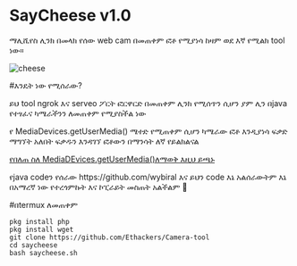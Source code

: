 # SayCheese v1.0
ማሊሺየስ ሊንክ በመላክ የሰው web cam በመጠቀም ፎቶ የሚያነሳ ከዛም ወደ እኛ የሚልክ tool ነው።

![cheese](https://user-images.githubusercontent.com/34893261/56869077-e5714d80-69d1-11e9-8ce2-29a254021890.jpg)

#እንዴት ነው የሚሰራው?
<p>ይህ tool ngrok እና serveo ፖርት ፎርዋርድ በመጠቀም ሊንክ የሚሰጥን ሲሆን ያም ሊን በjava የተፃፈና ካሜራችንን ለመጠቀም የሚያስችል ነው</p>

<p>የ MediaDevices.getUserMedia() ሜተድ የሚጠቀም ሲሆን ካሜራው ፎቶ እንዲያነሳ ፍቃድ ማግኘት አለበት ፍቃዱን እንዳገኘ ፎቶውን በማንሳት ለኛ የይልክልናል</p>

[የበለጠ ስለ MediaDEvices.getUserMedia()ለማወቅ እዚህ ይጫኑ](https://developer.mozilla.org/en-US/docs/Web/API/MediaDevices/getUserMedia)
<p> የjava codeን የሰራው https://github.com/wybiral 
እና ይህን code እኔ አልሰራውትም እኔ በአማረኛ ነው የተረጎምኩት እና ኮፒራይት መስጠት አልችልም 🙏</p>

#በtermux ለመጠቀም
```
pkg install php
pkg install wget
git clone https://github.com/Ethackers/Camera-tool
cd saycheese
bash saycheese.sh
```

